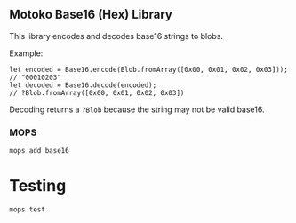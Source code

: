 ## Motoko Base16 (Hex) Library

This library encodes and decodes base16 strings to blobs.

Example:

```
let encoded = Base16.encode(Blob.fromArray([0x00, 0x01, 0x02, 0x03]));
// "00010203"
let decoded = Base16.decode(encoded);
// ?Blob.fromArray([0x00, 0x01, 0x02, 0x03])
```

Decoding returns a `?Blob` because the string may not be valid base16.

### MOPS

```
mops add base16
```

# Testing

```
mops test
```
